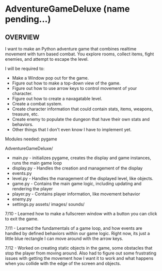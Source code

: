 # AdventureGameDeluxe (name pending...)

## OVERVIEW

I want to make an Python adventure game that combines realtime movement with turn based combat. You explore rooms, collect items, fight enemies, and attempt to escape the level.

I will be required to:

- Make a Window pop out for the game.
- Figure out how to make a top-down view of the game.
- Figure out how to use arrow keys to control movement of your character.
- Figure out how to create a navagatable level.
- Create a combat system.
- Create character information that could contain stats, items, weapons, treasure, etc.
- Create enemy to populate the dungeon that have their own stats and behaviors.
- Other things that I don't even know I have to implement yet.

Modules needed: 
    pygame
    
AdventureGameDeluxe/

- main.py - initializes pygame, creates the display and game instances, runs the main game loop
- display.py - Handles the creation and management of the display
- events.py 
- level.py - Handles the management of the displayed level, like objects.
- game.py - Contains the main game logic, including updating and rendering the player
- player.py - Contains player information, like movement behavior
- enemy.py
- settings.py
 assets/
    images/
    sounds/

7/10 - Learned how to make a fullscreen window with a button you can click to exit the game.

7/11 - Learned the fundamentals of a game loop, and how events are handled by defined behaviors within our game logic. Right now, its just a little blue rectangle I can move around with the arrow keys.

7/12 - Worked on creating static objects in the game, some obstacles that stop the player from moving around. Also had to figure out some frustrating issues with
getting the movement how I want it to work and what happens when you collide with the edge of the screen and objects.

